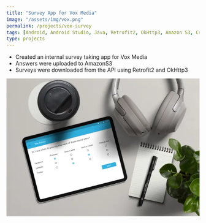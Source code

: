 ```yaml
---
title: "Survey App for Vox Media"
image: "/assets/img/vox.png"
permalink: /projects/vox-survey
tags: [Android, Android Studio, Java, Retrofit2, OkHttp3, Amazon S3, Crashlytics]
type: projects
---
```


- Created an internal survey taking app for Vox Media
- Answers were uploaded to AmazonS3
- Surveys were downloaded from the API using Retrofit2 and OkHttp3

<img src="/assets/img/cover-vox.webp">
